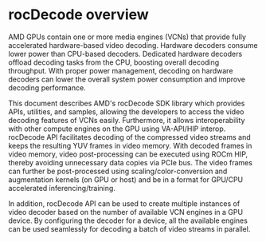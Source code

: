 # rocDecode overview

AMD GPUs contain one or more media engines (VCNs) that provide fully accelerated hardware-based video decoding. Hardware decoders consume lower power than CPU-based decoders. Dedicated hardware decoders offload decoding tasks from the CPU, boosting overall decoding throughput. With proper power management, decoding on hardware decoders can lower the overall system power consumption and improve decoding performance.

This document describes AMD's rocDecode SDK library which provides APIs, utilities, and samples, allowing the developers to access the video decoding features of VCNs easily. Furthermore, it allows interoperability with other compute engines on the GPU using VA-API/HIP interop. rocDecode API facilitates decoding of the compressed video streams and keeps the resulting YUV frames in video memory. With decoded frames in video memory, video post-processing can be executed using ROCm HIP, thereby avoiding unnecessary data copies via PCIe bus. The video frames can further be post-processed using scaling/color-conversion and augmentation kernels (on GPU or host) and be in a format for GPU/CPU accelerated inferencing/training.

In addition, rocDecode API can be used to create multiple instances of video decoder based on the number of available VCN engines in a GPU device. By configuring the decoder for a device, all the available engines can be used seamlessly for decoding a batch of video streams in parallel.
